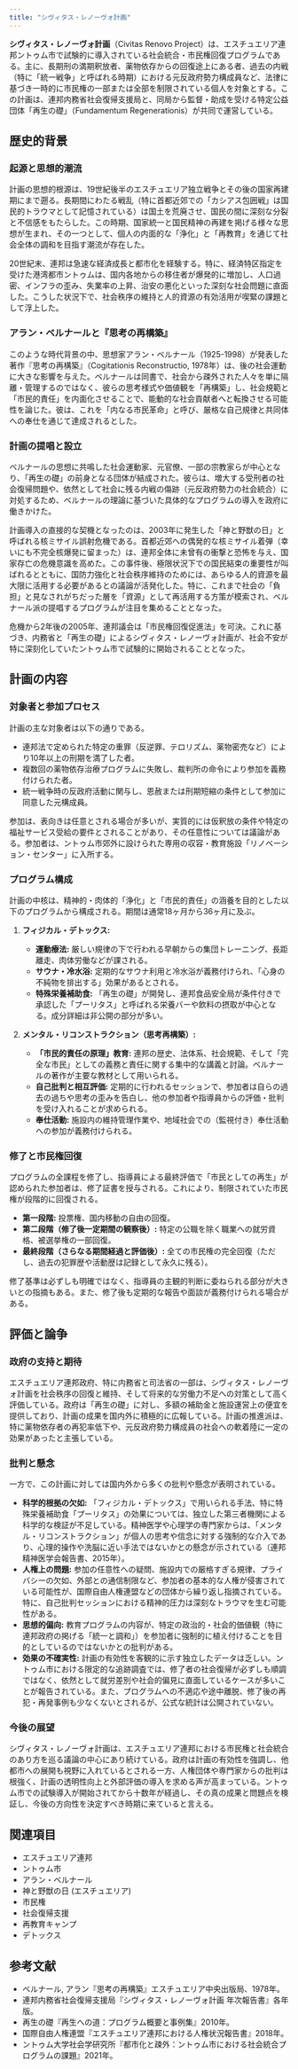 ```yaml
---
title: "シヴィタス・レノーヴォ計画"
---
```


**シヴィタス・レノーヴォ計画**（Civitas Renovo Project）は、エスチュエリア連邦ントゥム市で試験的に導入されている社会統合・市民権回復プログラムである。主に、長期刑の満期釈放者、薬物依存からの回復途上にある者、過去の内戦（特に「統一戦争」と呼ばれる時期）における元反政府勢力構成員など、法律に基づき一時的に市民権の一部または全部を制限されている個人を対象とする。この計画は、連邦内務省社会復帰支援局と、同局から監督・助成を受ける特定公益団体「再生の礎」（Fundamentum Regenerationis）が共同で運営している。

## 歴史的背景

### 起源と思想的潮流

計画の思想的根源は、19世紀後半のエスチュエリア独立戦争とその後の国家再建期にまで遡る。長期間にわたる戦乱（特に首都近郊での「カシアス包囲戦」は国民的トラウマとして記憶されている）は国土を荒廃させ、国民の間に深刻な分裂と不信感をもたらした。この時期、国家統一と国民精神の再建を掲げる様々な思想が生まれ、その一つとして、個人の内面的な「浄化」と「再教育」を通じて社会全体の調和を目指す潮流が存在した。

20世紀末、連邦は急速な経済成長と都市化を経験する。特に、経済特区指定を受けた港湾都市ントゥムは、国内各地からの移住者が爆発的に増加し、人口過密、インフラの歪み、失業率の上昇、治安の悪化といった深刻な社会問題に直面した。こうした状況下で、社会秩序の維持と人的資源の有効活用が喫緊の課題として浮上した。

### アラン・ベルナールと『思考の再構築』

このような時代背景の中、思想家アラン・ベルナール（1925-1998）が発表した著作『思考の再構築』（Cogitationis Reconstructio, 1978年）は、後の社会運動に大きな影響を与えた。ベルナールは同書で、社会から疎外された人々を単に隔離・管理するのではなく、彼らの思考様式や価値観を「再構築」し、社会規範と「市民的責任」を内面化させることで、能動的な社会貢献者へと転換させる可能性を論じた。彼は、これを「内なる市民革命」と呼び、厳格な自己規律と共同体への奉仕を通じて達成されるとした。

### 計画の提唱と設立

ベルナールの思想に共鳴した社会運動家、元官僚、一部の宗教家らが中心となり、「再生の礎」の前身となる団体が結成された。彼らは、増大する受刑者の社会復帰問題や、依然として社会に残る内戦の傷跡（元反政府勢力の社会統合）に対処するため、ベルナールの理論に基づいた具体的なプログラムの導入を政府に働きかけた。

計画導入の直接的な契機となったのは、2003年に発生した「神と野獣の日」と呼ばれる核ミサイル誤射危機である。首都近郊への偶発的な核ミサイル着弾（幸いにも不完全核爆発に留まった）は、連邦全体に未曾有の衝撃と恐怖を与え、国家存亡の危機意識を高めた。この事件後、極限状況下での国民結束の重要性が叫ばれるとともに、国防力強化と社会秩序維持のためには、あらゆる人的資源を最大限に活用する必要があるとの議論が活発化した。特に、これまで社会の「負担」と見なされがちだった層を「資源」として再活用する方策が模索され、ベルナール派の提唱するプログラムが注目を集めることとなった。

危機から2年後の2005年、連邦議会は「市民権回復促進法」を可決。これに基づき、内務省と「再生の礎」によるシヴィタス・レノーヴォ計画が、社会不安が特に深刻化していたントゥム市で試験的に開始されることとなった。

## 計画の内容

### 対象者と参加プロセス

計画の主な対象者は以下の通りである。

*   連邦法で定められた特定の重罪（反逆罪、テロリズム、薬物密売など）により10年以上の刑期を満了した者。
*   複数回の薬物依存治療プログラムに失敗し、裁判所の命令により参加を義務付けられた者。
*   統一戦争時の反政府活動に関与し、恩赦または刑期短縮の条件として参加に同意した元構成員。

参加は、表向きは任意とされる場合が多いが、実質的には仮釈放の条件や特定の福祉サービス受給の要件とされることがあり、その任意性については議論がある。参加者は、ントゥム市郊外に設けられた専用の収容・教育施設「リノベーション・センター」に入所する。

### プログラム構成

計画の中核は、精神的・肉体的「浄化」と「市民的責任」の涵養を目的とした以下のプログラムから構成される。期間は通常18ヶ月から36ヶ月に及ぶ。

1.  **フィジカル・デトックス:**
    *   **運動療法:** 厳しい規律の下で行われる早朝からの集団トレーニング、長距離走、肉体労働などが課される。
    *   **サウナ・冷水浴:** 定期的なサウナ利用と冷水浴が義務付けられ、「心身の不純物を排出する」効果があるとされる。
    *   **特殊栄養補助食:** 「再生の礎」が開発し、連邦食品安全局が条件付きで承認した「プーリタス」と呼ばれる栄養バーや飲料の摂取が中心となる。成分詳細は非公開の部分が多い。

2.  **メンタル・リコンストラクション（思考再構築）:**
    *   **「市民的責任の原理」教育:** 連邦の歴史、法体系、社会規範、そして「完全な市民」としての義務と責任に関する集中的な講義と討論。ベルナールの著作が主要な教材として用いられる。
    *   **自己批判と相互評価:** 定期的に行われるセッションで、参加者は自らの過去の過ちや思考の歪みを告白し、他の参加者や指導員からの評価・批判を受け入れることが求められる。
    *   **奉仕活動:** 施設内の維持管理作業や、地域社会での（監視付き）奉仕活動への参加が義務付けられる。

### 修了と市民権回復

プログラムの全課程を修了し、指導員による最終評価で「市民としての再生」が認められた参加者は、修了証書を授与される。これにより、制限されていた市民権が段階的に回復される。

*   **第一段階:** 投票権、国内移動の自由の回復。
*   **第二段階（修了後一定期間の観察後）:** 特定の公職を除く職業への就労資格、被選挙権の一部回復。
*   **最終段階（さらなる期間経過と評価後）:** 全ての市民権の完全回復（ただし、過去の犯罪歴や活動歴は記録として永久に残る）。

修了基準は必ずしも明確ではなく、指導員の主観的判断に委ねられる部分が大きいとの指摘もある。また、修了後も定期的な報告や面談が義務付けられる場合がある。

## 評価と論争

### 政府の支持と期待

エスチュエリア連邦政府、特に内務省と司法省の一部は、シヴィタス・レノーヴォ計画を社会秩序の回復と維持、そして将来的な労働力不足への対策として高く評価している。政府は「再生の礎」に対し、多額の補助金と施設運営上の便宜を提供しており、計画の成果を国内外に積極的に広報している。計画の推進派は、特に薬物依存者の再犯率低下や、元反政府勢力構成員の社会への軟着陸に一定の効果があったと主張している。

### 批判と懸念

一方で、この計画に対しては国内外から多くの批判や懸念が表明されている。

*   **科学的根拠の欠如:** 「フィジカル・デトックス」で用いられる手法、特に特殊栄養補助食「プーリタス」の効果については、独立した第三者機関による科学的な検証が不足している。精神医学や心理学の専門家からは、「メンタル・リコンストラクション」が個人の思考や信念に対する強制的な介入であり、心理的操作や洗脳に近い手法ではないかとの懸念が示されている（連邦精神医学会報告書、2015年）。
*   **人権上の問題:** 参加の任意性への疑問、施設内での厳格すぎる規律、プライバシーの欠如、外部との通信制限など、参加者の基本的な人権が侵害されている可能性が、国際自由人権連盟などの団体から繰り返し指摘されている。特に、自己批判セッションにおける精神的圧力は深刻なトラウマを生む可能性がある。
*   **思想的偏向:** 教育プログラムの内容が、特定の政治的・社会的価値観（特に連邦政府の掲げる「統一と調和」）を参加者に強制的に植え付けることを目的としているのではないかとの批判がある。
*   **効果の不確実性:** 計画の有効性を客観的に示す独立したデータは乏しい。ントゥム市における限定的な追跡調査では、修了者の社会復帰が必ずしも順調ではなく、依然として就労差別や社会的偏見に直面しているケースが多いことが報告されている。また、プログラムへの不適応や途中離脱、修了後の再犯・再発事例も少なくないとされるが、公式な統計は公開されていない。

### 今後の展望

シヴィタス・レノーヴォ計画は、エスチュエリア連邦における市民権と社会統合のあり方を巡る議論の中心にあり続けている。政府は計画の有効性を強調し、他都市への展開も視野に入れているとされる一方、人権団体や専門家からの批判は根強く、計画の透明性向上と外部評価の導入を求める声が高まっている。ントゥム市での試験導入が開始されてから十数年が経過し、その真の成果と問題点を検証し、今後の方向性を決定すべき時期に来ていると言える。

## 関連項目

*   エスチュエリア連邦
*   ントゥム市
*   アラン・ベルナール
*   神と野獣の日 (エスチュエリア)
*   市民権
*   社会復帰支援
*   再教育キャンプ
*   デトックス

## 参考文献

*   ベルナール, アラン『思考の再構築』エスチュエリア中央出版局、1978年。
*   連邦内務省社会復帰支援局『シヴィタス・レノーヴォ計画 年次報告書』各年版。
*   再生の礎『再生への道：プログラム概要と事例集』2010年。
*   国際自由人権連盟『エスチュエリア連邦における人権状況報告書』2018年。
*   ントゥム大学社会学研究所『都市化と疎外：ントゥム市における社会統合プログラムの課題』2021年。